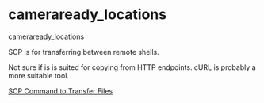 # cameraready_locations
cameraready_locations

SCP is for transferring between remote shells. 

Not sure if is is suited for copying from HTTP endpoints. cURL is probably a more suitable tool.

[SCP Command to Transfer Files](https://github.com/marketplace/actions/scp-command-to-transfer-files)
